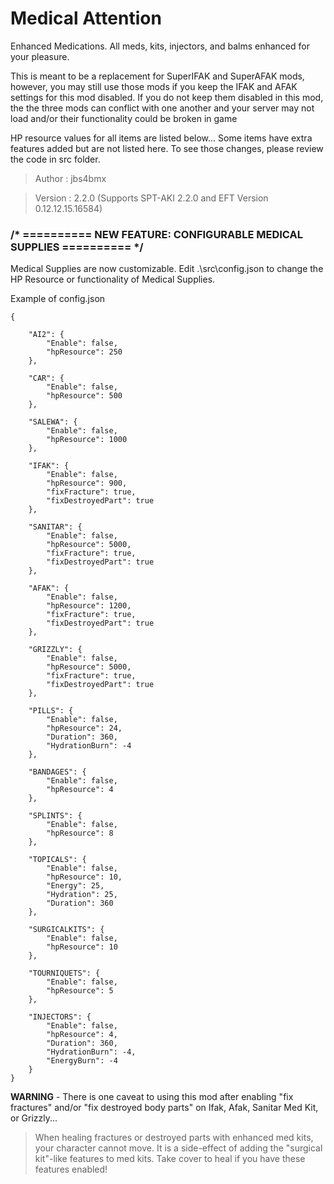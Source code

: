 # Medical Attention

Enhanced Medications. All meds, kits, injectors, and balms enhanced for your pleasure.

This is meant to be a replacement for SuperIFAK and SuperAFAK mods, however, you may still use those mods if you keep the IFAK and AFAK settings for this mod disabled. If you do not keep them disabled in this mod, the the three mods can conflict with one another and your server may not load and/or their functionality could be broken in game

HP resource values for all items are listed below...
Some items have extra features added but are not listed here. To see those changes, please review the code in src folder.


>Author  : jbs4bmx

>Version : 2.2.0 (Supports SPT-AKI 2.2.0 and EFT Version 0.12.12.15.16584)


### /* ========== NEW FEATURE: CONFIGURABLE MEDICAL SUPPLIES ========== */

Medical Supplies are now customizable.
Edit .\src\config.json to change the HP Resource or functionality of Medical Supplies.

Example of config.json
```jsonc
{

    "AI2": {
        "Enable": false,
        "hpResource": 250
    },

    "CAR": {
        "Enable": false,
        "hpResource": 500
    },

    "SALEWA": {
        "Enable": false,
        "hpResource": 1000
    },

    "IFAK": {
        "Enable": false,
        "hpResource": 900,
        "fixFracture": true,
        "fixDestroyedPart": true
    },

    "SANITAR": {
        "Enable": false,
        "hpResource": 5000,
        "fixFracture": true,
        "fixDestroyedPart": true
    },

    "AFAK": {
        "Enable": false,
        "hpResource": 1200,
        "fixFracture": true,
        "fixDestroyedPart": true
    },

    "GRIZZLY": {
        "Enable": false,
        "hpResource": 5000,
        "fixFracture": true,
        "fixDestroyedPart": true
    },

    "PILLS": {
        "Enable": false,
        "hpResource": 24,
        "Duration": 360,
        "HydrationBurn": -4
    },

    "BANDAGES": {
        "Enable": false,
        "hpResource": 4
    },

    "SPLINTS": {
        "Enable": false,
        "hpResource": 8
    },

    "TOPICALS": {
        "Enable": false,
        "hpResource": 10,
        "Energy": 25,
        "Hydration": 25,
        "Duration": 360
    },

    "SURGICALKITS": {
        "Enable": false,
        "hpResource": 10
    },

    "TOURNIQUETS": {
        "Enable": false,
        "hpResource": 5
    },

    "INJECTORS": {
        "Enable": false,
        "hpResource": 4,
        "Duration": 360,
        "HydrationBurn": -4,
        "EnergyBurn": -4
    }
}
```


**WARNING** - There is one caveat to using this mod after enabling "fix fractures" and/or "fix destroyed body parts" on Ifak, Afak, Sanitar Med Kit, or Grizzly...
>When healing fractures or destroyed parts with enhanced med kits, your character cannot move.
>It is a side-effect of adding the "surgical kit"-like features to med kits.
>Take cover to heal if you have these features enabled!
